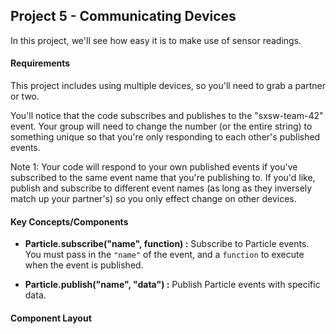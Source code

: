 ## Project 5 - Communicating Devices

In this project, we'll see how easy it is to make use of sensor readings.

#### Requirements

This project includes using multiple devices, so you'll need to grab a partner or two.

You'll notice that the code subscribes and publishes to the "sxsw-team-42" event. Your group will need to change the number (or the entire string) to something unique so that you're only responding to each other's published events.

Note 1: Your code will respond to your own published events if you've subscribed to the same event name that you're publishing to. If you'd like, publish and subscribe to different event names (as long as they inversely match up your partner's) so you only effect change on other devices.

#### Key Concepts/Components

- **Particle.subscribe("name", function) :** Subscribe to Particle events. You must pass in the `"name"` of the event, and a `function` to execute when the event is published.

- **Particle.publish("name", "data") :** Publish Particle events with specific data.

#### Component Layout
